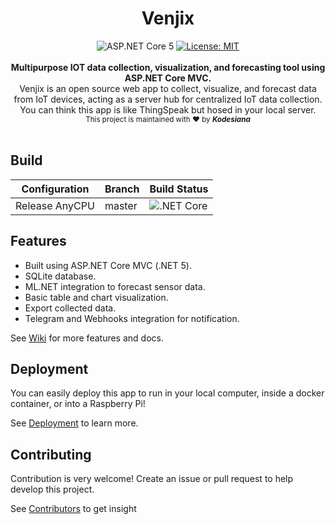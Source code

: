<h1 align="center">Venjix</h1>

<div align="center">
  <img src="https://img.shields.io/badge/ASP.NET-%20CORE%205-green.svg"
    alt="ASP.NET Core 5" />   
  <a href="https://opensource.org/licenses/MIT">
     <img src="https://img.shields.io/badge/License-MIT-green.svg" alt="License: MIT" />
  </a> 
</div>
<br />
<div align="center">
  <strong>Multipurpose IOT data collection, visualization, and forecasting tool using ASP.NET Core MVC.</strong>
</div>
<div align="center">
Venjix is an open source web app to collect, visualize, and forecast data from 
IoT devices, acting as a server hub for centralized IoT data collection.
You can think this app is like ThingSpeak but hosed in your local server.
</div>

<div align="center">
  <sub>This project is maintained with ❤︎ by <i><strong>Kodesiana</strong></i>
</div>

<br />

## Build

Configuration  | Branch | Build Status
---------------|--------|-------------
Release AnyCPU | master | ![.NET Core](https://github.com/fahminlb33/Venjix/workflows/.NET%20Core/badge.svg)

## Features

* Built using ASP.NET Core MVC (.NET 5).
* SQLite database.
* ML.NET integration to forecast sensor data.
* Basic table and chart visualization.
* Export collected data.
* Telegram and Webhooks integration for notification.

See [Wiki](https://github.com/fahminlb33/Venjix/wiki) for more features and docs.

## Deployment

You can easily deploy this app to run in your local computer,
inside a docker container, or into a Raspberry Pi!

See [Deployment](https://github.com/fahminlb33/Venjix/wiki/Deployment) to learn more.

## Contributing

Contribution is very welcome! Create an issue or pull request to help develop
this project.

See [Contributors](https://github.com/fahminlb33/Venjix/graphs/contributors) to get insight
